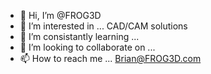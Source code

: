 - 👋 Hi, I’m @FROG3D
- 👀 I’m interested in ... CAD/CAM solutions
- 🌱 I’m consistantly learning ...
- 💞️ I’m looking to collaborate on ...
- 📫 How to reach me ... Brian@FROG3D.com

<!---
FROG3D/FROG3D is a ✨ special ✨ repository because its `README.md` (this file) appears on your GitHub profile.
You can click the Preview link to take a look at your changes.
--->
